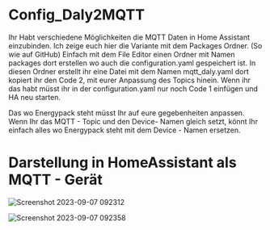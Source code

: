 # Config_Daly2MQTT

Ihr Habt verschiedene Möglichkeiten die MQTT Daten in Home Assistant einzubinden. Ich zeige euch hier die Variante mit dem Packages Ordner. (So wie auf GitHub) Einfach mit dem File Editor einen Ordner mit Namen packages dort erstellen wo auch die configuration.yaml gespeichert ist. In diesen Ordner erstellt ihr eine Datei mit dem Namen mqtt_daly.yaml dort kopiert ihr den Code 2, mit eurer Anpassung des Topics hinein. Wenn ihr das habt müsst ihr in der configuration.yaml nur noch Code 1 einfügen und HA neu starten.

Das wo Energypack steht müsst Ihr auf eure gegebenheiten anpassen. Wenn Ihr das MQTT - Topic und den Device- Namen gleich setzt, könnt Ihr einfach alles wo Energypack steht mit dem Device - Namen ersetzen.

# Darstellung in HomeAssistant als MQTT - Gerät

![Screenshot 2023-09-07 092312](https://github.com/Jarnsen/Config_Daly2MQTT/assets/15807572/e8f04fd2-b3e1-41a6-9b94-7e019ac856cf)


![Screenshot 2023-09-07 092358](https://github.com/Jarnsen/Config_Daly2MQTT/assets/15807572/5a4e6f64-4551-4ac8-9a02-03ff64b781aa)
